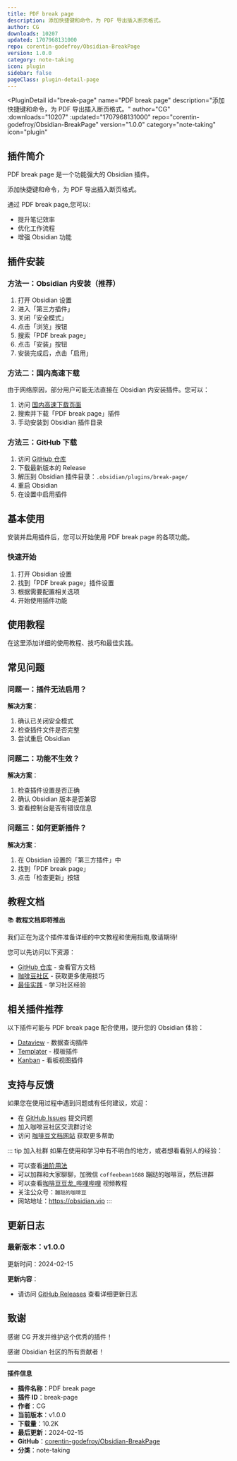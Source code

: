 ```yaml
---
title: PDF break page
description: 添加快捷键和命令，为 PDF 导出插入断页格式。
author: CG
downloads: 10207
updated: 1707968131000
repo: corentin-godefroy/Obsidian-BreakPage
version: 1.0.0
category: note-taking
icon: plugin
sidebar: false
pageClass: plugin-detail-page
---
```


<PluginDetail
  id="break-page"
  name="PDF break page"
  description="添加快捷键和命令，为 PDF 导出插入断页格式。"
  author="CG"
  :downloads="10207"
  :updated="1707968131000"
  repo="corentin-godefroy/Obsidian-BreakPage"
  version="1.0.0"
  category="note-taking"
  icon="plugin"
>

<!-- AUTO_GENERATED_START -->
## 插件简介

PDF break page 是一个功能强大的 Obsidian 插件。

添加快捷键和命令，为 PDF 导出插入断页格式。

通过 PDF break page,您可以:

- 提升笔记效率
- 优化工作流程
- 增强 Obsidian 功能

<!-- AUTO_GENERATED_END -->

<!-- AUTO_GENERATED_START -->
## 插件安装

### 方法一：Obsidian 内安装（推荐）

1. 打开 Obsidian 设置
2. 进入「第三方插件」
3. 关闭「安全模式」
4. 点击「浏览」按钮
5. 搜索「PDF break page」
6. 点击「安装」按钮
7. 安装完成后，点击「启用」

### 方法二：国内高速下载

由于网络原因，部分用户可能无法直接在 Obsidian 内安装插件。您可以：

1. 访问 [国内高速下载页面](/zh/documentation/obsidian-plugins-download.html)
2. 搜索并下载「PDF break page」插件
3. 手动安装到 Obsidian 插件目录

### 方法三：GitHub 下载

1. 访问 [GitHub 仓库](https://github.com/corentin-godefroy/Obsidian-BreakPage)
2. 下载最新版本的 Release
3. 解压到 Obsidian 插件目录：`.obsidian/plugins/break-page/`
4. 重启 Obsidian
5. 在设置中启用插件

## 基本使用

安装并启用插件后，您可以开始使用 PDF break page 的各项功能。

### 快速开始

1. 打开 Obsidian 设置
2. 找到「PDF break page」插件设置
3. 根据需要配置相关选项
4. 开始使用插件功能

<!-- AUTO_GENERATED_END -->

<!-- CUSTOM_CONTENT_START:tutorial -->
## 使用教程

在这里添加详细的使用教程、技巧和最佳实践。

<!-- CUSTOM_CONTENT_END:tutorial -->

<!-- SHARED_CONTENT_START -->
## 常见问题

### 问题一：插件无法启用？

**解决方案**：
1. 确认已关闭安全模式
2. 检查插件文件是否完整
3. 尝试重启 Obsidian

### 问题二：功能不生效？

**解决方案**：
1. 检查插件设置是否正确
2. 确认 Obsidian 版本是否兼容
3. 查看控制台是否有错误信息

### 问题三：如何更新插件？

**解决方案**：
1. 在 Obsidian 设置的「第三方插件」中
2. 找到「PDF break page」
3. 点击「检查更新」按钮

## 教程文档

📚 **教程文档即将推出**

我们正在为这个插件准备详细的中文教程和使用指南,敬请期待!

您可以先访问以下资源：
- [GitHub 仓库](https://github.com/corentin-godefroy/Obsidian-BreakPage) - 查看官方文档
- [咖啡豆社区](/zh/bases/) - 获取更多使用技巧
- [最佳实践](/zh/best-practices/) - 学习社区经验

## 相关插件推荐

以下插件可能与 PDF break page 配合使用，提升您的 Obsidian 体验：

- [Dataview](/zh/plugins/dataview.html) - 数据查询插件
- [Templater](/zh/plugins/templater-obsidian.html) - 模板插件
- [Kanban](/zh/plugins/obsidian-kanban.html) - 看板视图插件

## 支持与反馈

如果您在使用过程中遇到问题或有任何建议，欢迎：

- 在 [GitHub Issues](https://github.com/corentin-godefroy/Obsidian-BreakPage/issues) 提交问题
- 加入咖啡豆社区交流群讨论
- 访问 [咖啡豆文档网站](https://obsidian.vip) 获取更多帮助

::: tip 加入社群
如果在使用和学习中有不明白的地方，或者想看看别人的经验：
- 可以查看[进阶用法](/zh/advanced)
- 可以加群和大家聊聊，加微信 `coffeebean1688` 蹦跶的咖啡豆，然后进群
- 可以查看[咖啡豆豆龙_哔哩哔哩](https://space.bilibili.com/618777356) 视频教程
- 关注公众号：`蹦跶的咖啡豆`
- 网站地址：https://obsidian.vip
:::
<!-- SHARED_CONTENT_END -->

<!-- AUTO_GENERATED_START -->
## 更新日志

### 最新版本：v1.0.0

更新时间：2024-02-15

**更新内容**：
- 请访问 [GitHub Releases](https://github.com/corentin-godefroy/Obsidian-BreakPage/releases) 查看详细更新日志

## 致谢

感谢 CG 开发并维护这个优秀的插件！

感谢 Obsidian 社区的所有贡献者！

---

**插件信息**
- **插件名称**：PDF break page
- **插件 ID**：break-page
- **作者**：CG
- **当前版本**：v1.0.0
- **下载量**：10.2K
- **最后更新**：2024-02-15
- **GitHub**：[corentin-godefroy/Obsidian-BreakPage](https://github.com/corentin-godefroy/Obsidian-BreakPage)
- **分类**：note-taking
<!-- AUTO_GENERATED_END -->

</PluginDetail>

